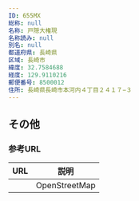```yaml
---
ID: 655MX
総称: null
名称: 戸隠大権現
名称読み: null
別名: null
都道府県: 長崎県
区域: 長崎市
緯度: 32.7584688
経度: 129.9110216
郵便番号: 8500012
住所: 長崎県長崎市本河内４丁目２４１７−３
---
```


## その他

### 参考URL

| URL | 説明          |
| --- | ------------- |
|     | OpenStreetMap |
